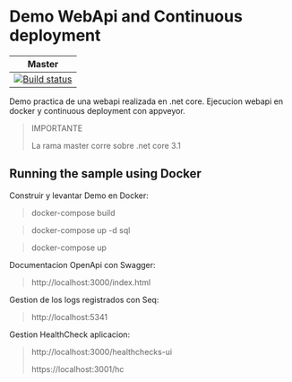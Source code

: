 # Demo WebApi and Continuous deployment

Master |
------ |
[![Build status](https://ci.appveyor.com/api/projects/status/6r9dr4v54dcvl821?svg=true)](https://ci.appveyor.com/project/pzamgar/apidemo) |


Demo practica de una webapi realizada en .net core.
Ejecucion webapi en docker y continuous deployment con appveyor.

> IMPORTANTE
>
> La rama master corre sobre .net core 3.1


## Running the sample using Docker

Construir y levantar Demo en Docker:
> docker-compose build

> docker-compose up -d sql

> docker-compose up

Documentacion OpenApi con Swagger:
> http://localhost:3000/index.html

Gestion de los logs registrados con Seq:
> http://localhost:5341

Gestion HealthCheck aplicacion:
> http://localhost:3000/healthchecks-ui
>
> https://localhost:3001/hc
